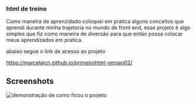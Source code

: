 
### html de treino

Como maneira de aprenzidado coloquei em pratica alguns conceitos que aprendi durante
minha trajetoria no mundo de front end, esse projeto é algo simples que fiz como 
maneira de diversão para que então possa colocar meus aprendizados em pratica.
 

abaixo segue o link de acesso ao projeto

https://marcelajcn.github.io/primeirohtml-versao02/




## Screenshots

![demonstração de como ficou o projeto](https://i.postimg.cc/D7wsvcpx/000.jpg)

